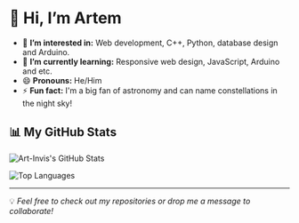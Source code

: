 # 👋 Hi, I’m Artem

- 👀 **I’m interested in:** Web development, C++, Python, database design and Arduino.  
- 🌱 **I’m currently learning:** Responsive web design, JavaScript, Arduino and etc.  
- 😄 **Pronouns:** He/Him  
- ⚡ **Fun fact:** I'm a big fan of astronomy and can name constellations in the night sky!  


## 📊 My GitHub Stats  

![Art-Invis's GitHub Stats](https://github-readme-stats.vercel.app/api?username=Art-Invis&show_icons=true&theme=radical)  

![Top Languages](https://github-readme-stats.vercel.app/api/top-langs/?username=Art-Invis&layout=compact&theme=radical)  

---

💡 *Feel free to check out my repositories or drop me a message to collaborate!*  
